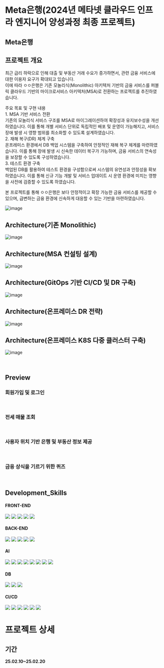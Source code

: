 # Meta은행(2024년 메타넷 클라우드 인프라 엔지니어 양성과정 최종 프로젝트)

## Meta은행

## 프로젝트 개요
최근 급리 하락으로 인해 대출 및 부동산 거래 수요가 증가하면서, 관련 금융 서비스에 대한 이용자 요구가 확대되고 있습니다. <br>
이에 따라 ㅇㅇ은행은 기존 모놀리식(Monolithic) 아키텍처 기반의 금융 서비스를 퍼블릭 클라우드 기반의 마이크로서비스 아키텍처(MSA)로 전환하는 프로젝트를 추진하였습니다. <br>

주요 목표 및 구현 내용 <br>
	1.	MSA 기반 서비스 전환 <br>
기존의 모놀리식 서비스 구조를 MSA로 마이그레이션하여 확장성과 유지보수성을 개선하였습니다. 이를 통해 개별 서비스 단위로 독립적인 배포 및 운영이 가능해지고, 서비스 장애 발생 시 영향 범위를 최소화할 수 있도록 설계하였습니다. <br>
	2.	재해 복구(DR) 체계 구축 <br>
온프레미스 환경에서 DB 백업 시스템을 구축하여 안정적인 재해 복구 체계를 마련하였습니다. 이를 통해 장애 발생 시 신속한 데이터 복구가 가능하며, 금융 서비스의 연속성을 보장할 수 있도록 구성하였습니다. <br>
	3.	테스트 환경 구축 <br>
백업된 DB를 활용하여 테스트 환경을 구성함으로써 시스템의 유연성과 안정성을 확보하였습니다. 이를 통해 신규 기능 개발 및 서비스 업데이트 시 운영 환경에 미치는 영향을 사전에 검증할 수 있도록 하였습니다. <br>

본 프로젝트를 통해 ㅇㅇ은행은 보다 안정적이고 확장 가능한 금융 서비스를 제공할 수 있으며, 급변하는 금융 환경에 신속하게 대응할 수 있는 기반을 마련하였습니다. <br>

![image](https://github.com/user-attachments/assets/da4600a1-b62f-4b9c-82d1-2879d237bba8)

## Architecture(기존 Monolithic)
![image](https://github.com/user-attachments/assets/0c73905a-57b8-48bd-a394-d501642ed4fe)

## Architecture(MSA 컨설팅 설계)
![image](https://github.com/user-attachments/assets/0c73905a-57b8-48bd-a394-d501642ed4fe)

## Architecture(GitOps 기반 CI/CD 및 DR 구축​)
![image](https://github.com/user-attachments/assets/0c73905a-57b8-48bd-a394-d501642ed4fe)

## Architecture(온프레미스 DR 전략​)
![image](https://github.com/user-attachments/assets/0c73905a-57b8-48bd-a394-d501642ed4fe)

## Architecture(온프레미스 K8S 다중 클러스터 구축​​)
![image](https://github.com/user-attachments/assets/0c73905a-57b8-48bd-a394-d501642ed4fe)

<br />

## Preview

### 회원가입 및 로그인
<!--
![회원가입](https://github.com/user-attachments/assets/52c1ad5c-e2ba-4eed-a3c1-534f1a82eb9b)
-->
<br/>

### 전세 매물 조회
<!--
![회원가입](https://github.com/user-attachments/assets/52c1ad5c-e2ba-4eed-a3c1-534f1a82eb9b)
-->
<br/>

### 사용자 위치 기반 은행 및 부동산 정보 제공
<!--
![회원가입](https://github.com/user-attachments/assets/52c1ad5c-e2ba-4eed-a3c1-534f1a82eb9b)
-->
<br/>

### 금융 상식을 기르기 위한 퀴즈
<!--
![회원가입](https://github.com/user-attachments/assets/52c1ad5c-e2ba-4eed-a3c1-534f1a82eb9b)
-->
<br/>

## Development_Skills

#### FRONT-END

<img src="https://img.shields.io/badge/HTML5-E34F26?style=flat&logo=HTML5&logoColor=white"/></a>
<img src="https://img.shields.io/badge/CSS3-1572B6?style=flat&logo=CSS3&logoColor=white"/></a>
<img src="https://img.shields.io/badge/JavaScript-F7DF1E?style=flat&logo=JavaScript&logoColor=white"/></a>
<img src="https://img.shields.io/badge/React-61DAFB?style=flat&logo=react&logoColor=white"/></a>
<img src="https://img.shields.io/badge/MUI-007FFF?style=flat&logo=mui&logoColor=white"/>

#### BACK-END

<img src="https://img.shields.io/badge/Spring Boot-6DB33F?style=flat&logo=Spring Boot&logoColor=white"/> <a>
<img src="https://img.shields.io/badge/Java-007396?style=flat&logo=Java&logoColor=white"/> <a>
<img src="https://img.shields.io/badge/Python-3776AB?style=flat&logo=Python&logoColor=white"/> <a>
<img src="https://img.shields.io/badge/Flask-000000?style=flat&logo=flask&logoColor=white"/> <a> 
<img src="https://img.shields.io/badge/postman-FF6C37?style=flat&logo=postman&logoColor=white"/> <a>


#### AI
<img src="https://img.shields.io/badge/Python-3776AB?style=flat&logo=Python&logoColor=white"/> </a>
<img src="https://img.shields.io/badge/Pandas-150458?style=flat&logo=Pandas&logoColor=white"/> </a>
<img src="https://img.shields.io/badge/Numpy-013243?style=flat&logo=Numpy&logoColor=white"/> </a>
<img src="https://img.shields.io/badge/OpenCV-5C3EE8?style=flat&logo=OpenCV&logoColor=white"/> </a>
<img src="https://img.shields.io/badge/keenetic-009EE2?style=flat&logo=keenetic&logoColor=white"/> 
</a>
<img src="https://img.shields.io/badge/pytorch-EE4C2C?style=flat&logo=pytorch&logoColor=white"/> </a>
<img src="https://img.shields.io/badge/huggingface-FFD21E?style=flat&logo=huggingface&logoColor=black"/> </a>
<img src="https://img.shields.io/badge/scikitlearn-F7931E?style=flat&logo=scikitlearn&logoColor=white"/> </a>

#### DB
<img src="https://img.shields.io/badge/postgresql-4169E1?style=flat&logo=postgresql&logoColor=white"/></a>
<img src="https://img.shields.io/badge/supabase-3FCF8E?style=flat&logo=supabase&logoColor=white"/></a>
<img src="https://img.shields.io/badge/sqlite-003B57?style=flat&logo=sqlite&logoColor=white"/></a>

#### CI/CD

<img src="https://img.shields.io/badge/Git-F05032?style=flat&logo=Git&logoColor=white"/></a>
<img src="https://img.shields.io/badge/GitHub-181717?style=flat&logo=GitHub&logoColor=white"/></a>
<img src="https://img.shields.io/badge/Jenkins-D24939?style=flat&logo=Jenkins&logoColor=white"/></a>
<img src="https://img.shields.io/badge/Amazon EC2-FF9900?style=flat&logo=Amazon EC2&logoColor=white"/></a>
<img src="https://img.shields.io/badge/GCP-4285F4?style=flat&logo=googlecloud&logoColor=white"/></a>
<img src="https://img.shields.io/badge/Filezilla-BF0000?style=flat&logo=filezilla&logoColor=white"/></a> 

# 프로젝트 상세

## 기간
**25.02.10~25.02.20**

